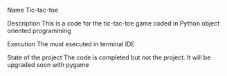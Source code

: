 Name 
Tic-tac-toe 

Description
This is a code for the tic-tac-toe game coded in Python object oriented programming

Execution 
The must executed in terminal IDE

State of the project 
The code is completed but not the project.
It will be upgraded soon with pygame

